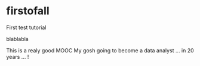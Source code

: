 # firstofall
First test tutorial


blablabla

This is a realy good MOOC
My gosh going to become a data analyst ... in 20 years ... !

